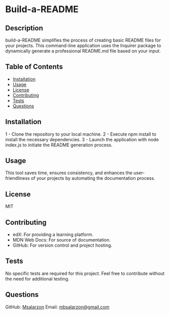 # Build-a-README

## Description

build-a-README simplifies the process of creating basic README files for your projects. This command-line application uses the Inquirer package to dynamically generate a professional README.md file based on your input.

## Table of Contents

- [Installation](#installation)
- [Usage](#usage)
- [License](#license)
- [Contributing](#contributing)
- [Tests](#tests)
- [Questions](#questions)

## Installation

1 - Clone the repository to your local machine.
2 - Execute npm install to install the necessary dependencies.
3 - Launch the application with node index.js to initiate the README generation process.

## Usage

This tool saves time, ensures consistency, and enhances the user-friendliness of your projects by automating the documentation process.

## License

MIT

## Contributing

- edX: For providing a learning platform.
- MDN Web Docs: For source of documentation.
- GitHub: For version control and project hosting.

## Tests

No specific tests are required for this project. Feel free to contribute without the need for additional testing.

## Questions

GitHub: [Msalarzon](https://github.com/Msalarzon)
Email: mbsalarzon@gmail.com
